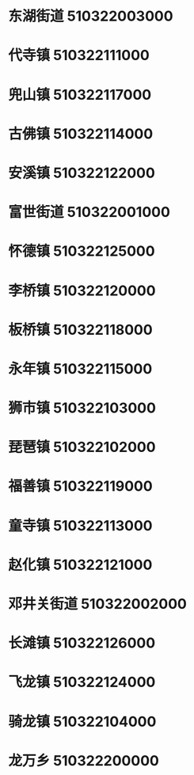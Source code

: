 # 东湖街道 510322003000
# 代寺镇 510322111000
# 兜山镇 510322117000
# 古佛镇 510322114000
# 安溪镇 510322122000
# 富世街道 510322001000
# 怀德镇 510322125000
# 李桥镇 510322120000
# 板桥镇 510322118000
# 永年镇 510322115000
# 狮市镇 510322103000
# 琵琶镇 510322102000
# 福善镇 510322119000
# 童寺镇 510322113000
# 赵化镇 510322121000
# 邓井关街道 510322002000
# 长滩镇 510322126000
# 飞龙镇 510322124000
# 骑龙镇 510322104000
# 龙万乡 510322200000
